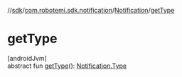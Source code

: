 //[sdk](../../../index.md)/[com.robotemi.sdk.notification](../index.md)/[Notification](index.md)/[getType](get-type.md)

# getType

[androidJvm]\
abstract fun [getType](get-type.md)(): [Notification.Type](-type/index.md)

